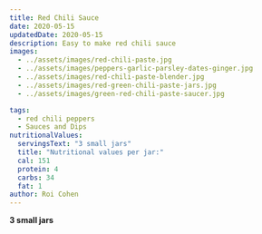 ```yaml
---
title: Red Chili Sauce
date: 2020-05-15
updatedDate: 2020-05-15
description: Easy to make red chili sauce
images:
  - ../assets/images/red-chili-paste.jpg
  - ../assets/images/peppers-garlic-parsley-dates-ginger.jpg
  - ../assets/images/red-chili-paste-blender.jpg
  - ../assets/images/red-green-chili-paste-jars.jpg
  - ../assets/images/green-red-chili-paste-saucer.jpg

tags:
  - red chili peppers
  - Sauces and Dips
nutritionalValues:
  servingsText: "3 small jars"
  title: "Nutritional values per jar:"
  cal: 151
  protein: 4
  carbs: 34
  fat: 1
author: Roi Cohen
---
```


**3 small jars**

<PrintView fileName="red-chili-sauce"/>
